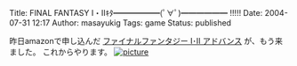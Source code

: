 Title: FINAL FANTASY I・IIｷﾀ━━━━━━(ﾟ∀ﾟ)━━━━━━ !!!!!
Date: 2004-07-31 12:17
Author: masayukig
Tags: game
Status: published

昨日amazonで申し込んだ
[ファイナルファンタジー I･II
アドバンス](http://www.amazon.co.jp/exec/obidos/ASIN/B00029RW0A/hughundercons-22/ref=nosim)
が、もう来ました。
これからやります。
[![picture](http://lunatic.xrea.jp/mt/images/SN250050-thumb.JPG)
](http://lunatic.xrea.jp/mt/images/SN250050.html)
